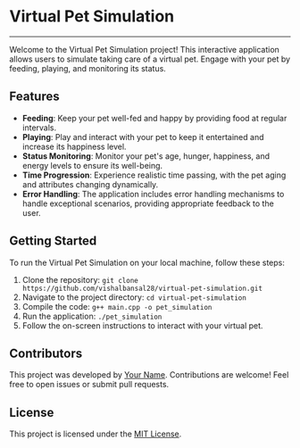 # Virtual Pet Simulation
---

Welcome to the Virtual Pet Simulation project! This interactive application allows users to simulate taking care of a virtual pet. Engage with your pet by feeding, playing, and monitoring its status.

## Features

- **Feeding**: Keep your pet well-fed and happy by providing food at regular intervals.
- **Playing**: Play and interact with your pet to keep it entertained and increase its happiness level.
- **Status Monitoring**: Monitor your pet's age, hunger, happiness, and energy levels to ensure its well-being.
- **Time Progression**: Experience realistic time passing, with the pet aging and attributes changing dynamically.
- **Error Handling**: The application includes error handling mechanisms to handle exceptional scenarios, providing appropriate feedback to the user.

## Getting Started

To run the Virtual Pet Simulation on your local machine, follow these steps:

1. Clone the repository: `git clone https://github.com/vishalbansal28/virtual-pet-simulation.git`
2. Navigate to the project directory: `cd virtual-pet-simulation`
3. Compile the code: `g++ main.cpp -o pet_simulation`
4. Run the application: `./pet_simulation`
5. Follow the on-screen instructions to interact with your virtual pet.

## Contributors

This project was developed by [Your Name](https://github.com/vishalbansal28). Contributions are welcome! Feel free to open issues or submit pull requests.

## License

This project is licensed under the [MIT License](LICENSE).
